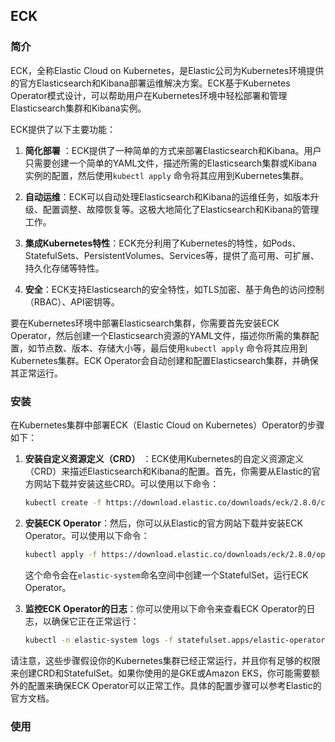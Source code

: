 ## ECK

### 简介

ECK，全称Elastic Cloud on Kubernetes，是Elastic公司为Kubernetes环境提供的官方Elasticsearch和Kibana部署运维解决方案。ECK基于Kubernetes
Operator模式设计，可以帮助用户在Kubernetes环境中轻松部署和管理Elasticsearch集群和Kibana实例。

ECK提供了以下主要功能：

1. **简化部署**
   ：ECK提供了一种简单的方式来部署Elasticsearch和Kibana。用户只需要创建一个简单的YAML文件，描述所需的Elasticsearch集群或Kibana实例的配置，然后使用`kubectl apply`
   命令将其应用到Kubernetes集群。

2. **自动运维**：ECK可以自动处理Elasticsearch和Kibana的运维任务，如版本升级、配置调整、故障恢复等。这极大地简化了Elasticsearch和Kibana的管理工作。

3. **集成Kubernetes特性**：ECK充分利用了Kubernetes的特性，如Pods、StatefulSets、PersistentVolumes、Services等，提供了高可用、可扩展、持久化存储等特性。

4. **安全**：ECK支持Elasticsearch的安全特性，如TLS加密、基于角色的访问控制（RBAC）、API密钥等。

要在Kubernetes环境中部署Elasticsearch集群，你需要首先安装ECK
Operator，然后创建一个Elasticsearch资源的YAML文件，描述你所需的集群配置，如节点数、版本、存储大小等，最后使用`kubectl apply`
命令将其应用到Kubernetes集群。ECK Operator会自动创建和配置Elasticsearch集群，并确保其正常运行。

### 安装

在Kubernetes集群中部署ECK（Elastic Cloud on Kubernetes）Operator的步骤如下：

1. **安装自定义资源定义（CRD）**
   ：ECK使用Kubernetes的自定义资源定义（CRD）来描述Elasticsearch和Kibana的配置。首先，你需要从Elastic的官方网站下载并安装这些CRD。可以使用以下命令：

   ```bash
   kubectl create -f https://download.elastic.co/downloads/eck/2.8.0/crds.yaml
   ```

2. **安装ECK Operator**：然后，你可以从Elastic的官方网站下载并安装ECK Operator。可以使用以下命令：

   ```bash
   kubectl apply -f https://download.elastic.co/downloads/eck/2.8.0/operator.yaml
   ```

   这个命令会在`elastic-system`命名空间中创建一个StatefulSet，运行ECK Operator。

3. **监控ECK Operator的日志**：你可以使用以下命令来查看ECK Operator的日志，以确保它正在正常运行：

   ```bash
   kubectl -n elastic-system logs -f statefulset.apps/elastic-operator
   ```

请注意，这些步骤假设你的Kubernetes集群已经正常运行，并且你有足够的权限来创建CRD和StatefulSet。如果你使用的是GKE或Amazon
EKS，你可能需要额外的配置来确保ECK Operator可以正常工作。具体的配置步骤可以参考Elastic的官方文档。

### 使用

